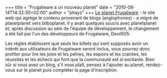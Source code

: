 +++
title = "Frugalware a un nouveau planet"
date = "2010-08-14T14:32:30+02:00"
author = "phayz"
+++
[Le planet Frugalware](http://planet.frugalware.org) - le site web
 qui agrége le contenu provenant de blogs (anglophones) - a migré de planetplanet
 vers bilboplanet. Il y avait quelques soucis avec planetplanet et,
 après discussion au sein de l'équipe de développement, le changement a été fait par
 l'un des développeurs de Frugalware, Devil505.  
  

 Les régles établissent que seuls les billets qui sont supposés avoir un intérêt aux
 utilisateurs de Frugalware seront inclus, vous pourrez donc profiter pour lire les joies
 et les peînes, les espoirs et les craintes, les réussites et les
 échecs qui font que la communauté est si excitante. Bien sûr si vous avez un blog,
 s'il vous plaît, pensez à l'ajouter au planet, rendez-vous sur le planet puis compléter
 la page d'inscription.